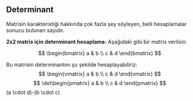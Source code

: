 ## Determinant

Matrisin karakteristiği hakkında çok fazla şey söyleyen, belli hesaplamalar sonucu bulunan sayıdır.

**2x2 matris için determinant hesaplama:** Aşağıdaki gibi bir matris verilsin:

$$
\begin{bmatrix}
a & b \\
c & d
\end{bmatrix}
$$

Bu matrisin determinantını şu şekilde hesaplayabiliriz:
$$
\begin{vmatrix}
a & b \\
c & d
\end{vmatrix}
$$
$$
\det\begin{pmatrix}
a & b \\
c & d
\end{pmatrix}
$$ 
(a \cdot d)-(b \cdot c)
